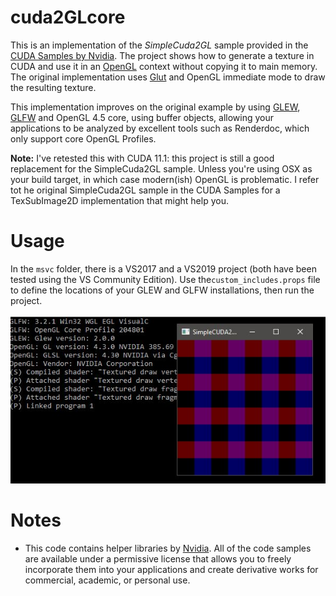 # cuda2GLcore
This is an implementation of the *SimpleCuda2GL* sample provided in the [CUDA Samples by Nvidia](http://docs.nvidia.com/cuda/cuda-samples/index.html). The project shows how to generate a texture in CUDA and use it in an [OpenGL](https://www.opengl.org/) context without copying it to main memory. The original implementation uses [Glut](https://www.opengl.org/resources/libraries/glut/) and OpenGL immediate mode to draw the resulting texture. 

This implementation improves on the original example by using [GLEW](http://glew.sourceforge.net/), [GLFW](http://www.glfw.org/) and OpenGL 4.5 core, using buffer objects, allowing your applications to be analyzed by excellent tools such as Renderdoc, which only support core OpenGL Profiles.

**Note:** I've retested this with CUDA 11.1: this project is still a good replacement for the SimpleCuda2GL sample. Unless you're using OSX as your build target, in which case modern(ish) OpenGL is problematic. I refer tot he original SimpleCuda2GL sample in the CUDA Samples for a TexSubImage2D implementation that might help you.

# Usage
In the `msvc` folder, there is a VS2017 and a VS2019 project (both have been tested using the VS Community Edition). Use the`custom_includes.props` file to define the locations of your GLEW and GLFW installations, then run the project.

![Cuda2GLCore example](https://raw.githubusercontent.com/Forceflow/cuda2GLcore/main/html/cuda2glcore.JPG)

# Notes
 * This code contains helper libraries by [Nvidia](http://docs.nvidia.com/cuda/cuda-samples/index.html). All of the code samples are available under a permissive license that allows you to freely incorporate them into your applications and create derivative works for commercial, academic, or personal use.
